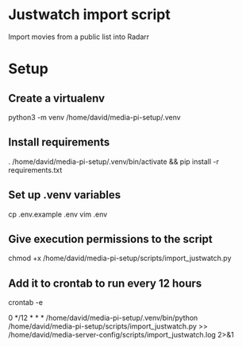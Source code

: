 # Justwatch import script
Import movies from a public list into Radarr

# Setup
## Create a virtualenv
python3 -m venv /home/david/media-pi-setup/.venv

## Install requirements
. /home/david/media-pi-setup/.venv/bin/activate && pip install -r requirements.txt

## Set up .venv variables
cp .env.example .env
vim .env

## Give execution permissions to the script
chmod +x /home/david/media-pi-setup/scripts/import_justwatch.py

## Add it to crontab to run every 12 hours
crontab -e

0 */12 * * * /home/david/media-pi-setup/.venv/bin/python /home/david/media-pi-setup/scripts/import_justwatch.py >> /home/david/media-server-config/scripts/import_justwatch.log 2>&1
